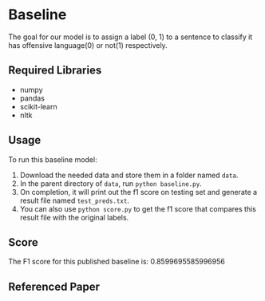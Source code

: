 # Baseline
The goal for our model is to assign a label (0, 1) to a sentence to classify it has offensive language(0) or not(1) respectively.

## Required Libraries
* numpy
* pandas
* scikit-learn
* nltk

## Usage
To run this baseline model:
1. Download the needed data and store them in a folder named `data`.
2. In the parent directory of `data`, run `python baseline.py`.
3. On completion, it will print out the f1 score on testing set and generate a result file named `test_preds.txt`.
4. You can also use `python score.py` to get the f1 score that compares this result file with the original labels.

## Score
The F1 score for this published baseline is: 0.8599695585996956

## Referenced Paper
